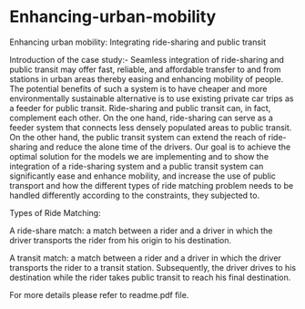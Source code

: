 # Enhancing-urban-mobility
Enhancing urban mobility: Integrating ride-sharing and public transit

Introduction of the case study:-
Seamless integration of ride-sharing and public transit may offer fast, reliable, and affordable transfer to and from stations in urban areas thereby easing and enhancing mobility of people. The potential benefits of such a system is to have cheaper and more environmentally sustainable alternative is to use existing private car trips as a feeder for public transit. Ride-sharing and public transit can, in fact, complement each other. On the one hand, ride-sharing can serve as a feeder system that connects less densely populated areas to public transit. On the other hand, the public transit system can extend the reach of ride-sharing and reduce the alone time of the drivers. Our goal is to achieve the optimal solution for the models we are implementing and to show the integration of a ride-sharing system and a public transit system can significantly ease and enhance mobility, and increase the use of public transport and how the different types of ride matching problem needs to be handled differently according to the constraints, they subjected to.

Types of Ride Matching:

A ride-share match: a match between a rider and a driver in which the driver transports the rider from his origin to his destination.

A transit match: a match between a rider and a driver in which the driver transports the rider to a transit station. Subsequently, the driver drives to his destination while the rider takes public transit to reach his final destination.

For more details please refer to readme.pdf file.
